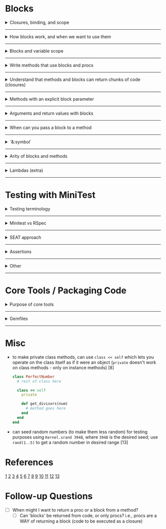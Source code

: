 # Blocks

<details>
<summary>Closures, binding, and scope</summary>

### Closures
- A closure is a general programming concept involving saving a "chunk of code" to be executed later [1]
  - can be thought of as a method you can pass around and execute, but that is not defined with an explicit name
- In Ruby, 3 main ways to work with closures: [1]
  1. instantiating an object from the `Proc` class
  2. using lambdas
  3. using blocks

### Binding
- Binding refers to the references a closure (chunk of code) makes to its surrounding artifacts [1]
- Binding is the awareness a `Proc` has of the surrounding environment / context [6]
  - this includes:  local variables, method references, constants, anything else required to execute correctly [6]
  - e.g., example below will keep track of local variable `name` since it was assigned before the `Proc` was created [6]
  ```ruby
  def call_me(some_code)
    some_code.call
  end

  name = "Robert"
  chunk_of_code = Proc.new {puts "hi #{name}"}
  name = "Griffin III"        # re-assign name after Proc initialization

  call_me(chunk_of_code)
  ```
  - if `name` initialization and assignment is removed, then code will return a NameError - the `Proc` has no knowledge of the `name` local variable used in the block [6]


### Scope ==???==

</details>

---

<details>
<summary>How blocks work, and when we want to use them</summary>

### Blocks
- Blocks are identified by `do`... `end` or `{`...`}` [2]
- Blocks are often passed in as arguments to a method call (e.g., `Array#each`) [2]
- blocks are used to add flexibility to what a method does when invoked [3]

### When to use blocks
- to defer some implementation code to method invocation decision [3]
  - i.e., let the method user decide what to do (vs the method implementer)(e.g., `Array#select` is flexible - user can decide what to select) [3]
- methods with 'before' and 'after' actions ("sandwich code") [3]
  - e.g., a 'timing' method that measures how long tasks take - can implement a start time log and compare to finish time;  code to time is passed in as a block [3]
  - e.g., file operations:  file open, block execution, then file close [3]
- may want to write custom collection classes (e.g., TodoList is a collection of 'Todo's - uses an array, but is not itself an array) [4] and then create iterators for them to maintain encapsulation (not expose internal structure of TodoList) [5]

</details>

---

<details>
<summary>Blocks and variable scope</summary>

- `|var|` within the block is a *block local variable* - a special type of local variable whose scope is constrained to the block [3]
- if a block local variable has the same name as a local variable in the outside scope, **variable shadowing** will occur and prevent access to the outer-scoped local variable [3]
- blocks can access local variables in an outer scope (and modify them) [3]
  - e.g.,:
  ```ruby
  def for_each_in(arr)
    arr.each { |element| yield element }
  end

  arr = [1, 2, 3, 4, 5]
  results = [0]

  for_each_in(arr) do |number|
    total = results[-1] + number
    results.push(total)
  end

  p results # => [0, 1, 3, 6, 10, 15]
  ```
- blocks create new scope for local variables (inner and outer): only outer local variables are accessible to inner blocks (also applies to nested blocks) [6]
-  
</details>

---

<details>
<summary>Write methods that use blocks and procs</summary>

- using `yield` with no conditional (`Kernel#block_given?`) will *require* a block (i.e., if no block is passed in, a "LocalJumpError" will be raised) [3]
- use `yield` to execute code within a block argument [3]
  - the method implementation "yields to the block" and then continues [3]
  - execution "jumps to line ...", where something happens [3]
- blocks pass in additional code for method invocation (i.e., code additional to method implementation) [3]

- e.g., implement the following methods:  'times', 'each', 'select', 'reduce', 
</details>

---

<details>
<summary>Understand that methods and blocks can return chunks of code (closures)</summary>

- returning a `Proc` will return an executable chunk of code (e.g., that retains it's own private copy of associated local variables) [3]
  ```ruby
  def sequence
    counter = 0
    Proc.new { counter += 1 }
  end

  s1 = sequence
  p s1.call           # 1
  p s1.call           # 2
  p s1.call           # 3
  puts

  s2 = sequence
  p s2.call           # 1
  p s1.call           # 4 (note: this is s1)
  p s2.call           # 2
  ```
</details>

---

<details>
<summary>Methods with an explicit block parameter</summary>

- an explicit block is a block that is treated as a named object - can be reassigned, pased to other methods, invoked many times [3]
- an explicit block (to a method) is defined by using `&` before parameter name (`&` converts the block, passed in as an argument, to a `Proc`) [3]
  - e.g., below defines a method `test` which has an explicit block `block` [3]
  ```ruby
  def test(&block)
    puts "What's &block? #{block}"
  end
  ```
- explicit block is executed using `#call` [3]

- personal code example:  explicit blocks still work with `Kernel#block_given?`
  ```ruby
  def call_me(name, age, &some_code)
    some_code.call(name) if block_given?
    puts "age: #{age}"
  end

  name = "Robert"
  # chunk_of_code = Proc.new {puts "hi #{name}"}
  name = "Griffin III"        # re-assign name after Proc initialization

  # call_me(chunk_of_code)
  # chunk_of_code.call

  # call_me(name, 34) { |name| puts "hi #{name}" }
  call_me(name, 34)
  ```

- explicit blocks are named, but are **not** required parameters (i.e., not passing in a block will not raise an ArgumentError) [from experiments]

</details>

---

<details>
<summary>Arguments and return values with blocks</summary>

 - Depending on how methods are implemented, the block may or may not affect the return value of the method (e.g., `Array#each` vs `Array#map`) [2]
- blocks are like methods, the return value is determined based on the last expression in the block [3]

</details>

---

<details>
<summary>When can you pass a block to a method</summary>

- in Ruby, every method can take an optional block as an argument [3]


</details>

---

<details>
<summary>`&:symbol`</summary>

- e.g. `[1, 2, 3, 4, 5].map(&:to_s) # => ["1", "2", "3", "4", "5"]` [7]
- `&` must be followed by a symbol that corresponds to a method name that can be invoked on each element *and* that doesn't take arguments [7]
- this is **not** an explicit block - different use of only `&` [7]
  - e.g., 
  ```ruby
  def my_method(name, &proc)
    proc.call(name)
  end

  a_proc = Proc.new { |name| "My name is #{name}" }
  p my_method('Joe', &a_proc)
  ```
  OR
  ```ruby
  def my_method(name)
    yield(name)
  end

  a_block = { |name| "My name is #{name}" }
  p my_method('Joe', &a_block)
  ```
- this `&` indicates that Ruby will try and convert an object to a block [7]
  - automatically will first call `Symbol#to_proc` if the symbol is not already a 'Proc';  then Ruby automatically converts the `Proc` to a block [7]

- ```ruby
  def my_method
    yield(2)
  end

  # turns the symbol into a Proc, then & turns the Proc into a block
  my_method(&:to_s)               # => "2"

  # above is equivalent to:
  a_proc = :to_s.to_proc          # explicitly call to_proc on the symbol
  my_method(&a_proc)              # convert Proc into block, then pass block in. Returns "2"
  ```

</details>

---

<details>
<summary>Arity of blocks and methods</summary>

- arity is the number of arguments you must pass to a block, `proc`, or `lambda` [3]
- In Ruby, blocks and `procs` have **lenient arity** (can pass any number of arguments) [3]
- In Ruby, methods and `lambda`s have **strict arity** (must pass the exact number of arguments required) [3]

</details>

---

<details>
<summary>Lambdas (extra)</summary>

- lambdas are a type of proc with strict arity (i.e,. # of arguments required is stricly enforced ) [12]
- **cannot** call `Lambda.new` to create a new lambda, can only use:
  - `my_lambda = lambda { |var| puts var }` OR 
  - `my_lambda = -> (thing) { puts thing }`

</details>

---

# Testing with MiniTest

<details>
<summary>Testing terminology</summary>
</details>

---

<details>
<summary>Minitest vs RSpec</summary>
</details>

---

<details>
<summary>SEAT approach</summary>
</details>

---

<details>
<summary>Assertions</summary>
</details>

---

<details>
<summary>Other</summary>

- Automating user input for testing [9]
  - in method definition:  e.g. `def prompt_for_payment(input: $stdin)`
  - in method (getting actual user input):  e.g., `answer = input.gets.chomp.to_f`
  - for testing:  e.g.,
    ```ruby
    input = StringIO.new("30.4\n")
    prompt_for_payment(input: input)
    ```

- Consuming output to terminal (as part of testing - if NOT using `assert_output`) [10]
  - in method definition:  e.g., `def prompt_for_payment(output: $stdout)`
  - in method (modifying `puts`):  e.g., `output.puts "You owe ${item_cost}."`
  - for testing:  e.g.,
    ```ruby
    output_var = StringIO.new
    prompt_for_payment(output: output_var)
    ```

- multi-line strings (e.g., for defining output for testing using `assert_output`) [11]
  - can use interpolation the same way as regular strings (i.e., `"add #{var_name} here"`)
  ```ruby
  output = <<-OUTPUT.chomp.gsub /^\s+/, ""  # this removes the leading spaces for each line
  Desired output here
  formatted correctly
  OUTPUT
  ```
  OR
  ```ruby
  output = <<~OUTPUT.chomp # `~` removes leading spaces; `chomp` removes the trailing newline
  Multiline output here
  OUTPUT
  ```

</details>

---

# Core Tools / Packaging Code

<details>
<summary>Purpose of core tools</summary>
</details>

---

<details>
<summary>Gemfiles</summary>
</details>

---

# Misc
- to make private class methods, can use `class << self` which lets you operate on the class itself as if it were an object (`private` doesn't work on class methods - only on instance methods) [8]
  ```ruby
  class PerfectNumber
    # rest of class here

    class << self
      private

      def get_divisors(num)
        # method goes here
      end
    end
  end
  ```
- can seed random numbers (to make them less random) for testing purposes using `Kernel.srand 3948`, where `3948` is the desired seed;  use `rand(1..5)` to get a random number in desired range [13]

# References
[1](https://launchschool.com/lessons/c0400a9c/assignments/0a7a9177)
[2](https://launchschool.com/lessons/c0400a9c/assignments/ff802368)
[3](https://launchschool.com/lessons/c0400a9c/assignments/5a060a20)
[4](https://launchschool.com/lessons/c0400a9c/assignments/b2926256)
[5](https://launchschool.com/lessons/c0400a9c/assignments/490f885c)
[6](https://launchschool.com/lessons/c0400a9c/assignments/fd86ea2e)
[7](https://launchschool.com/lessons/c0400a9c/assignments/26d715d8)
[8](https://launchschool.com/exercises/48ffdb7b)
[9](https://launchschool.com/exercises/64799839)
[10](https://launchschool.com/exercises/e2b66911)
[11](https://launchschool.com/lessons/dd2ae827/assignments/cf0f8d58)
[12](https://launchschool.com/exercises/753d0323)
[13](https://launchschool.com/exercises/9302dd42)


# Follow-up Questions

- [ ] When might I want to return a proc or a block from a method?
  - [ ] Can 'blocks' be returned from code, or only procs?  i.e., procs are a WAY of returning a block (code to be executed as a closure)